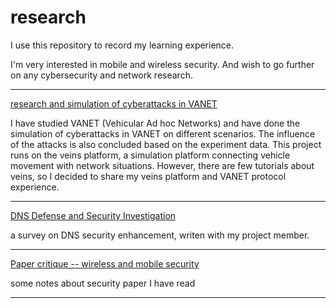 # research



I use this repository to record my learning experience.

I'm very interested in mobile and wireless security. And wish to go further on any cybersecurity  and network research.



------



[research and simulation of cyberattacks in VANET](https://github.com/dorafan/research/blob/main/VANET/research%20and%20simulation%20of%20Cyberattacks%20in%20VANET.md)

I have studied VANET (Vehicular Ad hoc Networks) and have done the simulation of cyberattacks in VANET on different scenarios. The influence of the attacks is also concluded based on the experiment data.  This project runs on the veins platform, a simulation platform connecting vehicle movement with network situations. However, there are few tutorials about veins, so I decided to share my veins platform and VANET protocol experience.

------



[DNS Defense and Security Investigation](https://github.com/dorafan/research/blob/main/paper%20critique/wireless%20and%20mobile%20security/dns-survey.pdf)

a survey on DNS security enhancement, writen with my project member.

------



[Paper critique -- wireless and mobile security](https://github.com/dorafan/research/blob/main/paper%20critique/wireless%20and%20mobile%20security/list.md)

some notes about security paper I have read

------



